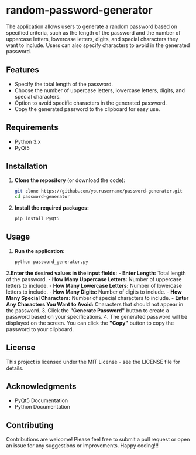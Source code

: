 # random-password-generator
The application allows users to generate a random password based on specified criteria, such as the length of the password and the number of uppercase letters, lowercase letters, digits, and special characters they want to include. Users can also specify characters to avoid in the generated password.

## Features
- Specify the total length of the password.
- Choose the number of uppercase letters, lowercase letters, digits, and special characters.
- Option to avoid specific characters in the generated password.
- Copy the generated password to the clipboard for easy use.

## Requirements
- Python 3.x
- PyQt5

## Installation
1. **Clone the repository** (or download the code):
   ```bash
   git clone https://github.com/yourusername/password-generator.git
   cd password-generator
2. **Install the required packages:**
   ```bash
   pip install PyQt5

## Usage
1. **Run the application:**
   ```bash
   python password_generator.py
2.**Enter the desired values in the input fields:**
    - **Enter Length:** Total length of the password.
    - **How Many Uppercase Letters:** Number of uppercase letters to include.
    - **How Many Lowercase Letters:** Number of lowercase letters to include.
    - **How Many Digits:** Number of digits to include.
    - **How Many Special Characters:** Number of special characters to include.
    - **Enter Any Characters You Want to Avoid:** Characters that should not appear in the password.
3. Click the **"Generate Password"** button to create a password based on your specifications.
4. The generated password will be displayed on the screen. You can click the **"Copy"** button to copy the password to your clipboard.

## License
This project is licensed under the MIT License - see the LICENSE file for details.

## Acknowledgments
- PyQt5 Documentation
- Python Documentation

## Contributing
Contributions are welcome! Please feel free to submit a pull request or open an issue for any suggestions or improvements.
Happy coding!!!
